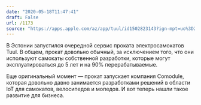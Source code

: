 ```yaml
---
date: "2020-05-18T11:47:41"
draft: False
url: /1173
source: "https://apps.apple.com/az/app/tuul/id1502823143?ign-mpt=uo%3D2"
---
```


В Эстонии запустился очередной сервис проката электросамокатов Tuul. В общем, прокат довольно обычный, за исключением того, что они используют самокаты собственной разработки, которые могут эксплуатироваться до 5 лет и на 90% перерабатываемые. 

Еще оригинальный момент — прокат запускает компания Comodule, которая довольно давно занимается разработками решений в области IoT для самокатов, велосипедов и мопедов. И вот теперь нашли такое развитие для бизнеса.

